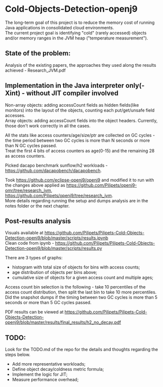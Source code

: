 # Cold-Objects-Detection-openj9

The long-term goal of this project is to reduce the memory cost of running Java applications in consolidated cloud environments.\
The current project goal is identifying "cold" (rarely accessed) objects and/or memory ranges in the JVM heap ("temperature measurement").

## State of the problem:
Analysis of the existing papers, the approaches they used along the results achieved - Research_JVM.pdf

## Implementation in the Java interpreter only(-Xint) - without JIT compiler involved
Non-array objects: adding accessCount fields as hidden fields(like monitors) into the layout of the objects, counting each put/get/unsafe field accesses.\
Array objects: adding accessCount fields into the object headers. Currently, those don't work correctly in all the cases.

All the stats like access counters/age/size/ptr are collected on GC cycles - the time period between two GC cycles is more than N seconds or more than N GC cycles passed.\
Treat the first 4 bits of access counters as age(0-15) and the remaining 28 as access counters.

Picked dacapo benchmark sunflow/h2 workloads - https://github.com/dacapobench/dacapobench.

Took https://github.com/eclipse-openj9/openj9 and modified it to run with the changes above applied as https://github.com/Pilipets/openj9-omr/tree/research_jvm, https://github.com/Pilipets/openj9/tree/research_jvm. \
More details regarding running the setup and dumps analysis are in the notes folder or the next chapter. 

## Post-results analysis
Visuals available at https://github.com/Pilipets/Pilipets-Cold-Objects-Detection-openj9/blob/master/scripts/results.ipynb \
Clean code from ipynb - https://github.com/Pilipets/Pilipets-Cold-Objects-Detection-openj9/blob/master/scripts/results.py

There are 3 types of graphs:
- histogram with total size of objects for bins with access counts;
- age distribution of objects per bins above;
- cumulative size of objects for a given access count and multiple ages;

Access count bin selection is the following - take 10 percentiles of the access count distribution, then split the last bin to take 10 more percentiles.\
Did the snapshot dumps if the timing between two GC cycles is more than 5 seconds or more than 5 GC cycles passed.

PDF results can be viewed at https://github.com/Pilipets/Pilipets-Cold-Objects-Detection-openj9/blob/master/results/final_results/h2_no_decay.pdf

## TODO:
Look for the TODO.md of the repo for the details and thoughts regarding the steps below.

- Add more representative workloads;
- Define object decay/coldness metric formula;
- Implement the logic for JIT;
- Measure performance overhead;

